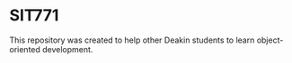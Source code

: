 # SIT771
This repository was created to help other Deakin students to learn object-oriented development.
